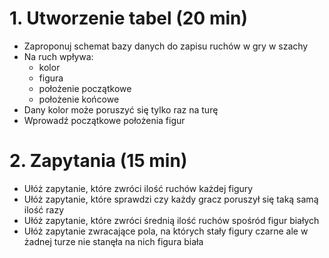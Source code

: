 # 1. Utworzenie tabel (20 min)
  - Zaproponuj schemat bazy danych do zapisu ruchów w gry w szachy
  - Na ruch wpływa:
      - kolor
      - figura
      - położenie początkowe
      - położenie końcowe
  - Dany kolor może poruszyć się tylko raz na turę
  - Wprowadź początkowe położenia figur

# 2. Zapytania (15 min)
  - Ułóż zapytanie, które zwróci ilość ruchów każdej figury
  - Ułóż zapytanie, które sprawdzi czy każdy gracz poruszył się taką samą ilość razy
  - Ułóż zapytanie, które zwróci średnią ilość ruchów spośród figur białych
  - Ułóż zapytanie zwracające pola, na których stały figury czarne ale w żadnej turze nie stanęła na nich figura biała